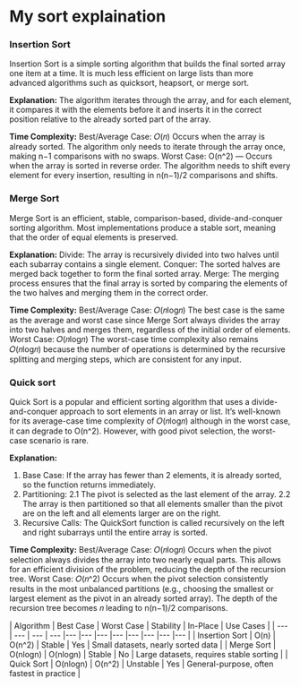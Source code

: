 # My sort explaination

### Insertion Sort
Insertion Sort is a simple sorting algorithm that builds the final sorted array one item at a time. It is much less efficient on large lists than more advanced algorithms such as quicksort, heapsort, or merge sort.

**Explanation:**
The algorithm iterates through the array, and for each element, it compares it with the elements before it and inserts it in the correct position relative to the already sorted part of the array.

**Time Complexity:**
Best/Average Case: 𝑂(𝑛) 
    Occurs when the array is already sorted.
    The algorithm only needs to iterate through the array once, making n−1 comparisons with no swaps.
Worst Case: O(n^2) —
    Occurs when the array is sorted in reverse order.
    The algorithm needs to shift every element for every insertion, resulting in n(n−1)/2 comparisons and shifts.

### Merge Sort
Merge Sort is an efficient, stable, comparison-based, divide-and-conquer sorting algorithm. Most implementations produce a stable sort, meaning that the order of equal elements is preserved.

**Explanation:**
Divide: The array is recursively divided into two halves until each subarray contains a single element.
Conquer: The sorted halves are merged back together to form the final sorted array.
Merge: The merging process ensures that the final array is sorted by comparing the elements of the two halves and merging them in the correct order.

**Time Complexity:**
Best/Average Case: 𝑂(𝑛log𝑛) 
    The best case is the same as the average and worst case since Merge Sort always divides the array into two halves and merges them, regardless of the initial order of elements.
Worst Case: 𝑂(𝑛log𝑛) 
    The worst-case time complexity also remains 𝑂(𝑛log𝑛) because the number of operations is determined by the recursive splitting and merging steps, which are consistent for any input.

### Quick sort
Quick Sort is a popular and efficient sorting algorithm that uses a divide-and-conquer approach to sort elements in an array or list. It’s well-known for its average-case time complexity of 𝑂(𝑛log𝑛) although in the worst case, it can degrade to O(n^2). However, with good pivot selection, the worst-case scenario is rare.

**Explanation:**
1. Base Case: If the array has fewer than 2 elements, it is already sorted, so the function returns immediately.
2. Partitioning:
    2.1 The pivot is selected as the last element of the array.
    2.2 The array is then partitioned so that all elements smaller than the pivot are on the left and all elements larger are on the right.
3. Recursive Calls: The QuickSort function is called recursively on the left and right subarrays until the entire array is sorted.

**Time Complexity:**
Best/Average Case: 𝑂(𝑛log𝑛) 
    Occurs when the pivot selection always divides the array into two nearly equal parts.
    This allows for an efficient division of the problem, reducing the depth of the recursion tree.
Worst Case: 𝑂(𝑛^2) 
    Occurs when the pivot selection consistently results in the most unbalanced partitions (e.g., choosing the smallest or largest element as the pivot in an already sorted array).
    The depth of the recursion tree becomes 𝑛 leading to n(n−1)/2 comparisons.

| Algorithm | Best Case | Worst Case | Stability | In-Place | Use Cases | 
| --- | --- | --- | --- |--- |--- |--- |--- |--- |--- |--- |--- | 
| Insertion Sort | O(n) | O(n^2) | Stable | Yes | Small datasets, nearly sorted data  | 
| Merge Sort | O(nlogn) | O(nlogn) | Stable | No | Large datasets, requires stable sorting  | 
| Quick Sort | O(nlogn) | O(n^2) | Unstable | Yes | General-purpose, often fastest in practice |  